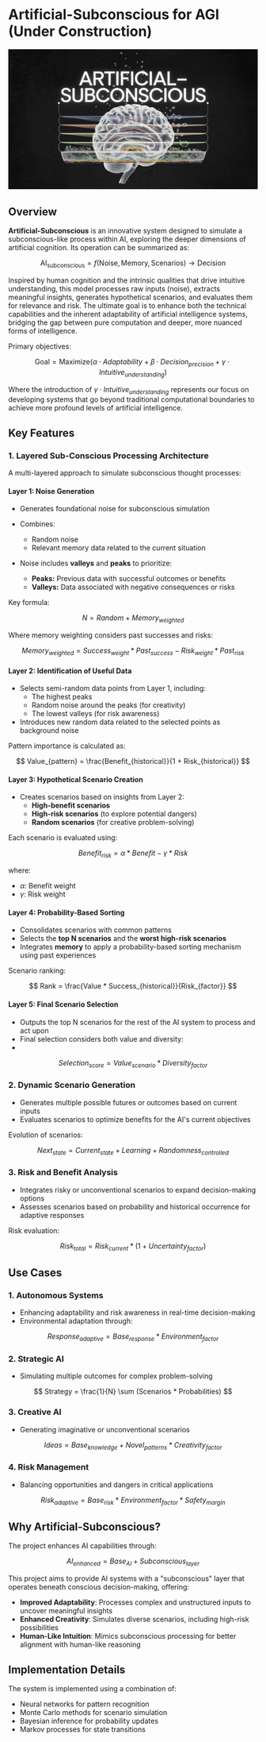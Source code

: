 # Artificial-Subconscious for AGI (Under Construction)

![Cover Image](media/cover_img.png)

## Overview
**Artificial-Subconscious** is an innovative system designed to simulate a subconscious-like process within AI, exploring the deeper dimensions of artificial cognition. Its operation can be summarized as:

$$
\text{AI}_{\text{subconscious}} = f(\text{Noise}, \text{Memory}, \text{Scenarios}) \rightarrow \text{Decision}
$$

Inspired by human cognition and the intrinsic qualities that drive intuitive understanding, this model processes raw inputs (noise), extracts meaningful insights, generates hypothetical scenarios, and evaluates them for relevance and risk. The ultimate goal is to enhance both the technical capabilities and the inherent adaptability of artificial intelligence systems, bridging the gap between pure computation and deeper, more nuanced forms of intelligence.

Primary objectives:

$$
\text{Goal} = \text{Maximize}(\alpha \cdot Adaptability + \beta \cdot Decision_{precision} + \gamma \cdot Intuitive_{understanding})
$$

Where the introduction of $\gamma \cdot Intuitive_{understanding}$ represents our focus on developing systems that go beyond traditional computational boundaries to achieve more profound levels of artificial intelligence.

## Key Features

### **1. Layered Sub-Conscious Processing Architecture**
A multi-layered approach to simulate subconscious thought processes:

#### **Layer 1: Noise Generation**
- Generates foundational noise for subconscious simulation
- Combines:
  - Random noise
  - Relevant memory data related to the current situation

- Noise includes **valleys** and **peaks** to prioritize:
  - **Peaks:** Previous data with successful outcomes or benefits
  - **Valleys:** Data associated with negative consequences or risks

Key formula:

$$
N = Random + Memory_{weighted}
$$

Where memory weighting considers past successes and risks:

$$
Memory_{weighted} = Success_{weight} * Past_{success} - Risk_{weight} * Past_{risk}
$$

#### **Layer 2: Identification of Useful Data**
- Selects semi-random data points from Layer 1, including:
  - The highest peaks
  - Random noise around the peaks (for creativity)
  - The lowest valleys (for risk awareness)
- Introduces new random data related to the selected points as background noise

Pattern importance is calculated as:

$$
Value_{pattern} = \frac{Benefit_{historical}}{1 + Risk_{historical}}
$$

#### **Layer 3: Hypothetical Scenario Creation**
- Creates scenarios based on insights from Layer 2:
  - **High-benefit scenarios**
  - **High-risk scenarios** (to explore potential dangers)
  - **Random scenarios** (for creative problem-solving)

Each scenario is evaluated using:

$$
Benefit_{risk} = \alpha * Benefit - \gamma * Risk
$$

where:
- $\alpha$: Benefit weight
- $\gamma$: Risk weight

#### **Layer 4: Probability-Based Sorting**
- Consolidates scenarios with common patterns
- Selects the **top N scenarios** and the **worst high-risk scenarios**
- Integrates **memory** to apply a probability-based sorting mechanism using past experiences

Scenario ranking:

$$
Rank = \frac{Value * Success_{historical}}{Risk_{factor}}
$$

#### **Layer 5: Final Scenario Selection**
- Outputs the top N scenarios for the rest of the AI system to process and act upon
- Final selection considers both value and diversity:
- 
$$
Selection_{score} = Value_{scenario} * Diversity_{factor}
$$

### **2. Dynamic Scenario Generation**
- Generates multiple possible futures or outcomes based on current inputs
- Evaluates scenarios to optimize benefits for the AI's current objectives

Evolution of scenarios:

$$
Next_{state} = Current_{state} + Learning + Randomness_{controlled}
$$

### **3. Risk and Benefit Analysis**
- Integrates risky or unconventional scenarios to expand decision-making options
- Assesses scenarios based on probability and historical occurrence for adaptive responses

Risk evaluation:

$$
Risk_{total} = Risk_{current} * (1 + Uncertainty_{factor})
$$

## Use Cases

### **1. Autonomous Systems**
- Enhancing adaptability and risk awareness in real-time decision-making
- Environmental adaptation through:

$$
Response_{adaptive} = Base_{response} * Environment_{factor}
$$

### **2. Strategic AI**
- Simulating multiple outcomes for complex problem-solving

$$
Strategy = \frac{1}{N} \sum (Scenarios * Probabilities)
$$

### **3. Creative AI**
- Generating imaginative or unconventional scenarios

$$
Ideas = Base_{knowledge} + Novel_{patterns} * Creativity_{factor}
$$

### **4. Risk Management**
- Balancing opportunities and dangers in critical applications

$$
Risk_{adaptive} = Base_{risk} * Environment_{factor} * Safety_{margin}
$$

## Why Artificial-Subconscious?
The project enhances AI capabilities through:

$$
AI_{enhanced} = Base_{AI} + Subconscious_{layer}
$$

This project aims to provide AI systems with a "subconscious" layer that operates beneath conscious decision-making, offering:
- **Improved Adaptability**: Processes complex and unstructured inputs to uncover meaningful insights
- **Enhanced Creativity**: Simulates diverse scenarios, including high-risk possibilities
- **Human-Like Intuition**: Mimics subconscious processing for better alignment with human-like reasoning

## Implementation Details
The system is implemented using a combination of:
- Neural networks for pattern recognition
- Monte Carlo methods for scenario simulation
- Bayesian inference for probability updates
- Markov processes for state transitions